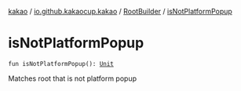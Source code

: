 [kakao](../../index.md) / [io.github.kakaocup.kakao](../index.md) / [RootBuilder](index.md) / [isNotPlatformPopup](./is-not-platform-popup.md)

# isNotPlatformPopup

`fun isNotPlatformPopup(): `[`Unit`](https://kotlinlang.org/api/latest/jvm/stdlib/kotlin/-unit/index.html)

Matches root that is not platform popup

